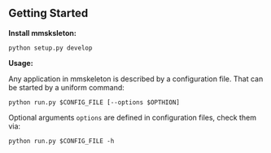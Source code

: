 ## Getting Started

**Install mmsksleton:**
``` shell
python setup.py develop
```

**Usage:**

Any application in mmskeleton is described by a configuration file. That can be started by a uniform command:
``` shell
python run.py $CONFIG_FILE [--options $OPTHION]
```
Optional arguments `options` are defined in configuration files,
check them via:
``` shell
python run.py $CONFIG_FILE -h
```